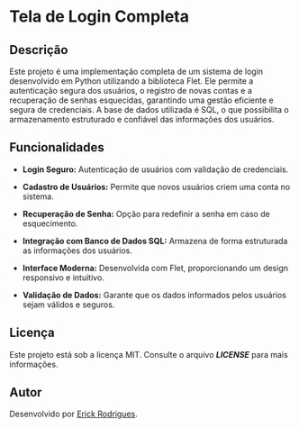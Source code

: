 # Tela de Login Completa

## Descrição

Este projeto é uma implementação completa de um sistema de login desenvolvido em Python utilizando a biblioteca Flet. Ele permite a autenticação segura dos usuários, o registro de novas contas e a recuperação de senhas esquecidas, garantindo uma gestão eficiente e segura de credenciais. A base de dados utilizada é SQL, o que possibilita o armazenamento estruturado e confiável das informações dos usuários.

## Funcionalidades

* **Login Seguro:** Autenticação de usuários com validação de credenciais.

* **Cadastro de Usuários:** Permite que novos usuários criem uma conta no sistema.

* **Recuperação de Senha:** Opção para redefinir a senha em caso de esquecimento.

* **Integração com Banco de Dados SQL:** Armazena de forma estruturada as informações dos usuários.

* **Interface Moderna:** Desenvolvida com Flet, proporcionando um design responsivo e intuitivo.

* **Validação de Dados:** Garante que os dados informados pelos usuários sejam válidos e seguros.

## Licença

Este projeto está sob a licença MIT. Consulte o arquivo ***LICENSE*** para mais informações.

## Autor

Desenvolvido por [Erick Rodrigues](https://github.com/erickki).
